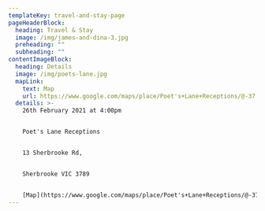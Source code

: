 ```yaml
---
templateKey: travel-and-stay-page
pageHeaderBlock:
  heading: Travel & Stay
  image: /img/james-and-dina-3.jpg
  preheading: ""
  subheading: ""
contentImageBlock:
  heading: Details
  image: /img/poets-lane.jpg
  mapLink:
    text: Map
    url: https://www.google.com/maps/place/Poet's+Lane+Receptions/@-37.8800092,145.3603217,15z/data=!4m2!3m1!1s0x0:0xdc8f44558156ae5c?sa=X&ved=2ahUKEwj9tdmVuI3oAhW4IbcAHQaIDdoQ_BIwC3oECBoQCA
  details: >-
    26th February 2021 at 4:00pm


    Poet's Lane Receptions


    13 Sherbrooke Rd,


    Sherbrooke VIC 3789


    [Map](https://www.google.com/maps/place/Poet's+Lane+Receptions/@-37.8800092,145.3603217,15z/data=!4m2!3m1!1s0x0:0xdc8f44558156ae5c?sa=X&ved=2ahUKEwj9tdmVuI3oAhW4IbcAHQaIDdoQ_BIwC3oECBoQCA)
---
```

